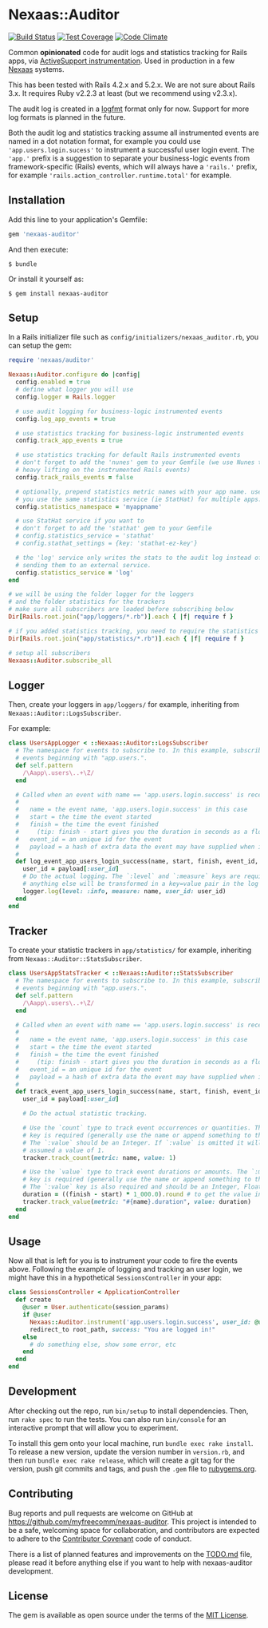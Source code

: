 # Nexaas::Auditor

[![Build Status](https://travis-ci.org/myfreecomm/nexaas-auditor.svg?branch=master)](https://travis-ci.org/myfreecomm/nexaas-auditor)
[![Test Coverage](https://codeclimate.com/github/myfreecomm/nexaas-auditor/badges/coverage.svg)](https://codeclimate.com/github/myfreecomm/nexaas-auditor/coverage)
[![Code Climate](https://codeclimate.com/github/myfreecomm/nexaas-auditor/badges/gpa.svg)](https://codeclimate.com/github/myfreecomm/nexaas-auditor)

Common **opinionated** code for audit logs and statistics tracking for Rails apps, via [ActiveSupport instrumentation](http://edgeguides.rubyonrails.org/active_support_instrumentation.html). Used in production in a few [Nexaas](http://www.nexaas.com) systems.

This has been tested with Rails 4.2.x and 5.2.x. We are not sure about Rails 3.x. It requires Ruby v2.2.3 at least (but we recommend using v2.3.x).

The audit log is created in a [logfmt](https://www.brandur.org/logfmt) format only for now. Support for more log formats is planned in the future.

Both the audit log and statistics tracking assume all instrumented events are named in a dot notation format, for example you could use `'app.users.login.sucess'` to instrument a successful user login event. The `'app.'` prefix is a suggestion to separate your business-logic events from framework-specific (Rails) events, which will always have a `'rails.'` prefix, for example `'rails.action_controller.runtime.total'` for example.

## Installation

Add this line to your application's Gemfile:

```ruby
gem 'nexaas-auditor'
```

And then execute:

```
$ bundle
```

Or install it yourself as:

```
$ gem install nexaas-auditor
```

## Setup

In a Rails initializer file such as `config/initializers/nexaas_auditor.rb`, you can setup the gem:

```ruby
require 'nexaas/auditor'

Nexaas::Auditor.configure do |config|
  config.enabled = true
  # define what logger you will use
  config.logger = Rails.logger

  # use audit logging for business-logic instrumented events
  config.log_app_events = true

  # use statistics tracking for business-logic instrumented events
  config.track_app_events = true

  # use statistics tracking for default Rails instrumented events
  # don't forget to add the 'nunes' gem to your Gemfile (we use Nunes to do the
  # heavy lifting on the instrumented Rails events)
  config.track_rails_events = false

  # optionally, prepend statistics metric names with your app name. use this if
  # you use the same statistics service (ie StatHat) for multiple apps.
  config.statistics_namespace = 'myappname'

  # use StatHat service if you want to
  # don't forget to add the 'stathat' gem to your Gemfile
  # config.statistics_service = 'stathat'
  # config.stathat_settings = {key: 'stathat-ez-key'}

  # the 'log' service only writes the stats to the audit log instead of
  # sending them to an external service.
  config.statistics_service = 'log'
end

# we will be using the folder logger for the loggers
# and the folder statistics for the trackers 
# make sure all subscribers are loaded before subscribing below
Dir[Rails.root.join("app/loggers/*.rb")].each { |f| require f }

# if you added statistics tracking, you need to require the statistics folder too
Dir[Rails.root.join("app/statistics/*.rb")].each { |f| require f }

# setup all subscribers
Nexaas::Auditor.subscribe_all
```

## Logger

Then, create your loggers in `app/loggers/` for example, inheriting from `Nexaas::Auditor::LogsSubscriber`.

For example:

```ruby
class UsersAppLogger < ::Nexaas::Auditor::LogsSubscriber
  # The namespace for events to subscribe to. In this example, subscribe to all
  # events beginning with "app.users.".
  def self.pattern
    /\Aapp\.users\..+\Z/
  end

  # Called when an event with name == 'app.users.login.success' is received.
  #
  #   name = the event name, 'app.users.login.success' in this case
  #   start = the time the event started
  #   finish = the time the event finished
  #     (tip: finish - start gives you the duration in seconds as a float)
  #   event_id = an unique id for the event
  #   payload = a hash of extra data the event may have supplied when instrumented
  #
  def log_event_app_users_login_success(name, start, finish, event_id, payload)
    user_id = payload[:user_id]
    # Do the actual logging. The `:level` and `:measure` keys are required,
    # anything else will be transformed in a key=value pair in the log string.
    logger.log(level: :info, measure: name, user_id: user_id)
  end
end
```

## Tracker

To create your statistic trackers in `app/statistics/` for example, inheriting from `Nexaas::Auditor::StatsSubscriber`.
```ruby
class UsersAppStatsTracker < ::Nexaas::Auditor::StatsSubscriber
  # The namespace for events to subscribe to. In this example, subscribe to all
  # events beginning with "app.users.".
  def self.pattern
    /\Aapp\.users\..+\Z/
  end

  # Called when an event with name == 'app.users.login.success' is received.
  #
  #   name = the event name, 'app.users.login.success' in this case
  #   start = the time the event started
  #   finish = the time the event finished
  #     (tip: finish - start gives you the duration in seconds as a float)
  #   event_id = an unique id for the event
  #   payload = a hash of extra data the event may have supplied when instrumented
  #
  def track_event_app_users_login_success(name, start, finish, event_id, payload)
    user_id = payload[:user_id]

    # Do the actual statistic tracking.

    # Use the `count` type to track event occurrences or quantities. The `:metric`
    # key is required (generally use the name or append something to the name).
    # The `:value` should be an Integer. If `:value` is omitted it will be
    # assumed a value of 1.
    tracker.track_count(metric: name, value: 1)

    # Use the `value` type to track event durations or amounts. The `:metric`
    # key is required (generally use the name or append something to the name).
    # The `:value` key is also required and should be an Integer, Float or Decimal.
    duration = ((finish - start) * 1_000.0).round # to get the value in milliseconds
    tracker.track_value(metric: "#{name}.duration", value: duration)
  end
end
```

## Usage

Now all that is left for you is to instrument your code to fire the events above. Following the example of logging and tracking an user login, we might have this in a hypothetical `SessionsController` in your app:

```ruby
class SessionsController < ApplicationController
  def create
    @user = User.authenticate(session_params)
    if @user
      Nexaas::Auditor.instrument('app.users.login.success', user_id: @user.id)
      redirect_to root_path, success: "You are logged in!"
    else
      # do something else, show some error, etc
    end
  end
end
```

## Development

After checking out the repo, run `bin/setup` to install dependencies. Then, run `rake spec` to run the tests. You can also run `bin/console` for an interactive prompt that will allow you to experiment.

To install this gem onto your local machine, run `bundle exec rake install`. To release a new version, update the version number in `version.rb`, and then run `bundle exec rake release`, which will create a git tag for the version, push git commits and tags, and push the `.gem` file to [rubygems.org](https://rubygems.org).

## Contributing

Bug reports and pull requests are welcome on GitHub at https://github.com/myfreecomm/nexaas-auditor. This project is intended to be a safe, welcoming space for collaboration, and contributors are expected to adhere to the [Contributor Covenant](http://contributor-covenant.org) code of conduct.

There is a list of planned features and improvements on the [TODO.md](https://github.com/myfreecomm/nexaas-auditor/blob/master/TODO.md) file, please read it before anything else if you want to help with nexaas-auditor development.

## License

The gem is available as open source under the terms of the [MIT License](http://opensource.org/licenses/MIT).
